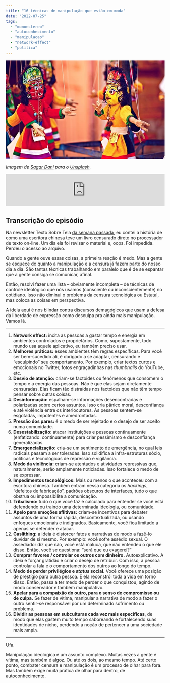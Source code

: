 ```yaml
---
title: "16 técnicas de manipulação que estão em moda"
date: "2022-07-25"
tags: 
  - "monoestereo"
  - "autoconhecimento"
  - "manipulacao"
  - "network-effect"
  - "politica"
---
```


![Two Puppets](images/sagar-dani-BbOXC95sxlE-unsplash1.jpg)

_Imagem de [Sagar Dani](https://unsplash.com/@sagardani?utm_source=unsplash&utm_medium=referral&utm_content=creditCopyText) para o [Unsplash](https://unsplash.com/s/photos/puppets?utm_source=unsplash&utm_medium=referral&utm_content=creditCopyText)._

<iframe src="https://anchor.fm/monoestereo/embed/episodes/16-tcnicas-de-manipulao-que-esto-em-moda-e1lm54c" height="102px" width="100%" frameborder="0" scrolling="no"></iframe>

## Transcrição do episódio

Na newsletter Texto Sobre Tela [da semana passada](https://eduf.me/oops-voce-foi-censurado/), eu contei a história de como uma escritora chinesa teve um livro censurado direto no processador de texto on-line. Um dia ela foi revisar o material e, oops. Foi impedida. Perdeu o acesso ao arquivo.

Quando a gente ouve essas coisas, a primeira reação é medo. Mas a gente se esquece do quanto a manipulação e a censura já fazem parte do nosso dia a dia. São tantas técnicas trabalhando em paralelo que é de se espantar que a gente consiga se comunicar, afinal.

Então, resolvi fazer uma lista – obviamente incompleta – de técnicas de controle ideológico que nós usamos (consciente ou inconscientemente) no cotidiano. Isso não diminui o problema da censura tecnológica ou Estatal, mas coloca as coisas em perspectiva.

A ideia aqui é nos blindar contra discursos demagógicos que usam a defesa da liberdade de expressão como desculpa pra ainda mais manipulação. Vamos lá.

* * *

1. **Network effect:** incita as pessoas a gastar tempo e energia em ambientes controlados e proprietários. Como, supostamente, todo mundo usa aquele aplicativo, eu também preciso usar.
2. **Melhores práticas:** esses ambientes têm regras específicas. Para você ser bem-sucedido ali, é obrigado a se adaptar, censurando e “esculpindo” seu comportamento. Por exemplo, criar textos curtos e emocionais no Twitter, fotos engraçadinhas nas _thumbnails_ do YouTube, etc.
3. **Desvio de atenção:** criam-se factoides ou fenômenos que consomem o tempo e a energia das pessoas. Não é que elas sejam diretamente censuradas. Elas ficam tão distraídas nos factoides que não têm tempo pensar sobre outras coisas.
4. **Desinformação:** espalham-se informações desencontradas e polarizadas sobre certos assuntos. Isso cria pânico moral, desconfiança e até violência entre os interlocutores. As pessoas sentem-se esgotadas, impotentes e amedrontadas.
5. **Pressão dos pares:** é o medo de ser rejeitado e o desejo de ser aceito numa comunidade.
6. **Desestabilização:** atacar instituições e pessoas continuamente (enfatizando: continuamente) para criar pessimismo e desconfiança generalizadas.
7. **Emergencialização:** cria-se um sentimento de emergência, no qual leis radicais passam a ser toleradas. Isso solidifica a infra-estruturas sócio, políticas e tecnológicas de repressão e vigilância.
8. **Medo da violência:** criam-se atentados e atividades repressivas que, naturalmente, serão amplamente noticiadas. Isso fortalece o medo de se expressar.
9. **Impedimentos tecnológicos:** Mais ou menos o que aconteceu com a escritora chinesa. Também entram nessa categoria os _hackings_, “defeitos de fabricação”, padrões obscuros de interfaces, tudo o que obstrua ou impossibilite a comunicação.
10. **Tribalismo:** tudo o que você faz é calculado para entender se você está defendendo ou traindo uma determinada ideologia, ou comunidade.
11. **Apelo para emoções aflitivas:** criam-se incentivos para debater assuntos de uma forma rápida, descontextualizada, ou usando enfoques emocionais e indignados. Basicamente, você fica limitado a apenas se defender e atacar.
12. **Gaslithing:** a ideia é distorcer fatos e narrativas de modo a fazê-lo duvidar de si mesmo. Por exemplo: você sofre assédio sexual. O assediador diz que não, você está maluca, que não entendeu o que ele disse. Então, você se questiona: “será que eu exagerei?”
13. **Comprar favores / controlar os outros com dinheiro.** Autoexplicativo. A ideia é forçar gratidão e criar o desejo de retribuir. Com isso, a pessoa controlar a fala e o comportamento dos outros ao longo do tempo.
14. **Medo de perder privilégios e _status_ social.** Você oferece uma posição de prestígio para outra pessoa. E ela reconstrói toda a vida em torno disso. Então, passa a ter medo de perder o que conquistou, agindo de modo conservador e também manipulativo.
15. **Apelar para a compaixão do outro, para o senso de compromisso ou de culpa.** Se fazer de vítima, manipular a narrativa de modo a fazer o outro sentir-se responsável por um determinado sofrimento ou problema.
16. **Dividir as pessoas em subculturas cada vez mais específicas**, de modo que elas gastem muito tempo saboreando e fortalecendo suas identidades de nicho, perdendo a noção de pertencer a uma sociedade mais ampla.

* * *

Ufa.

Manipulação ideológica é um assunto complexo. Muitas vezes a gente é vítima, mas também é algoz. Ou até os dois, ao mesmo tempo. Até certo ponto, combater censura e manipulação é um processo de olhar para fora. Mas também exige muita prática de olhar para dentro, de autoconhecimento.
